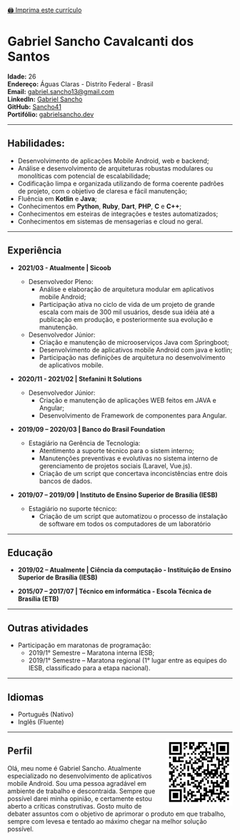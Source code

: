 [🖨️ Imprima este currículo](https://Sancho41.github.io/curriculum_pt.html#print)
# Gabriel Sancho Cavalcanti dos Santos

**Idade:** 26<br>
**Endereço:** Águas Claras - Distrito Federal - Brasil<br>
**Email:** gabriel.sancho13@gmail.com<br>
**LinkedIn:** [Gabriel Sancho](https://www.linkedin.com/in/gabriel-sancho-99888a180/)<br>
**GitHub:** [Sancho41](https://github.com/Sancho41)<br>
**Portifólio:** [gabrielsancho.dev](https://gabrielsancho.dev)

---

## Habilidades:
  - Desenvolvimento de aplicações Mobile Android, web e backend;
  - Análise e desenvolvimento de arquiteturas robustas modulares ou monolíticas com potencial de escalabilidade;
  - Codificação limpa e organizada utilizando de forma coerente padrões de projeto, com o objetivo de claresa e fácil manutenção;
  - Fluência em **Kotlin** e **Java**;
  - Conhecimentos em **Python**, **Ruby**, **Dart**, **PHP**, **C** e **C++**;
  - Conhecimentos em esteiras de integrações e testes automatizados;
  - Conhecimentos em sistemas de mensagerias e cloud no geral.

---

## Experiência
- **2021/03 - Atualmente | Sicoob**
    - Desenvolvedor Pleno:
        - Análise e elaboração de arquitetura modular em aplicativos mobile Android;
        - Participação ativa no ciclo de vida de um projeto de grande escala com mais de 300 mil usuários, desde sua idéia até a publicação em produção, e posteriormente sua evolução e manutenção.
    - Desenvolvedor Júnior:
        - Criação e manutenção de microoserviços Java com Springboot;
        - Desenvolvimento de aplicativos mobile Android com java e kotlin;
        - Participação nas definições de arquitetura no desenvolvimento de aplicativos mobile.

- **2020/11 - 2021/02 | Stefanini It Solutions**
    - Desenvolvedor Júnior:
        - Criação e manutenção de aplicações WEB feitos em JAVA e Angular;
        - Desenvolvimento de Framework de componentes para Angular.

- **2019/09 – 2020/03 | Banco do Brasil Foundation**
    - Estagiário na Gerência de Tecnologia:
        - Atentimento a suporte técnico para o sistem interno;
        - Manutenções preventivas e evolutivas no sistema interno de gerenciamento de projetos sociais (Laravel, Vue.js).
        - Criação de um script que concertava inconcistências entre dois bancos de dados.

- **2019/07 – 2019/09 | Instituto de Ensino Superior de Brasília (IESB)**
    - Estagiário no suporte técnico:
        - Criação de um script que automatizou o processo de instalação de software em todos os computadores de um laboratório

---

## Educação
- **2019/02 – Atualmente | Ciência da computação - Instituição de Ensino Superior de Brasília (IESB)**

- **2015/07 – 2017/07 | Técnico em informática - Escola Técnica de Brasília (ETB)**

---

## Outras atividades
- Participação em maratonas de programação:
    - 2019/1° Semestre – Maratona interna IESB;
    - 2019/1° Semestre – Maratona regional (1° lugar entre as equipes do IESB, classificado para a etapa nacional).
  
---

## Idiomas
  - Português (Nativo)
  - Inglês (Fluente)

___

<img src="assets/img/qrcode.png" width="150" align="right" style="margin-left: 20px"></img>
## Perfil 

Olá, meu nome é Gabriel Sancho. Atualmente especializado no desenvolvimento de aplicativos mobile Android. Sou uma pessoa agradável em ambiente de trabalho e descontraida. Sempre que possível darei minha opinião, e certamente estou aberto a críticas construtivas. Gosto muito de debater assuntos com o objetivo de aprimorar o produto em que trabalho, sempre com levesa e tentado ao máximo chegar na melhor solução possível.